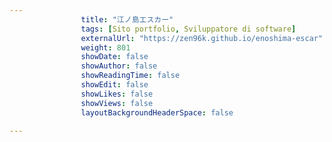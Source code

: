 ---
                title: "江ノ島エスカー"
                tags: [Sito portfolio, Sviluppatore di software]
                externalUrl: "https://zen96k.github.io/enoshima-escar"
                weight: 801
                showDate: false
                showAuthor: false
                showReadingTime: false
                showEdit: false
                showLikes: false
                showViews: false
                layoutBackgroundHeaderSpace: false
                ---

